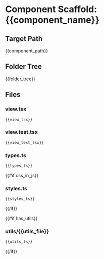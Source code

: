 # Component Scaffold: {{component_name}}

## Target Path
{{component_path}}

## Folder Tree
{{folder_tree}}

## Files
### view.tsx
```tsx
{{view_tsx}}
```

### view.test.tsx
```tsx
{{view_test_tsx}}
```

### types.ts
```ts
{{types_ts}}
```

{{#if css_in_js}}
### styles.ts
```ts
{{styles_ts}}
```
{{/if}}

{{#if has_utils}}
### utils/{{utils_file}}
```ts
{{utils_ts}}
```
{{/if}}